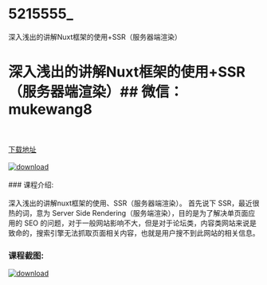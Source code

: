 # 5215555_
深入浅出的讲解Nuxt框架的使用+SSR（服务器端渲染）
# 深入浅出的讲解Nuxt框架的使用+SSR（服务器端渲染）## 微信：mukewang8
<br/></br>[下载地址](http://www.36tz.cn/article/5215555 "下载地址")
<br/></br>[![download](http://36tz.cn/muke_img/2020_10_2-15-300x289.png "下载地址")](http://www.36tz.cn/article/5215555 "下载地址")
<br/></br>### 课程介绍:<br/></br>深入浅出的讲解nuxt框架的使用、SSR（服务器端渲染）。
首先说下 SSR，最近很热的词，意为 Server Side Rendering（服务端渲染），目的是为了解决单页面应用的 SEO 的问题，对于一般网站影响不大，但是对于论坛类，内容类网站来说是致命的，搜索引擎无法抓取页面相关内容，也就是用户搜不到此网站的相关信息。

### 课程截图:
[![download](http://36tz.cn/muke_img/2020_10_1-17.png "下载地址")](http://www.36tz.cn/article/5215555 "下载地址")
